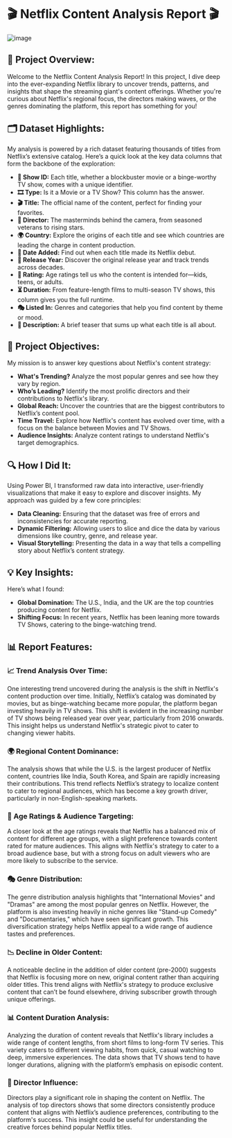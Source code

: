 # 🎬 Netflix Content Analysis Report 🎬

![image](https://github.com/user-attachments/assets/fc5bea11-959c-4157-9043-f0225a70f129)


## 🚀 Project Overview:
Welcome to the Netflix Content Analysis Report! In this project, I dive deep into the ever-expanding Netflix library to uncover trends, patterns, and insights that shape the streaming giant's content offerings. Whether you're curious about Netflix's regional focus, the directors making waves, or the genres dominating the platform, this report has something for you!

## 🗂 Dataset Highlights:
My analysis is powered by a rich dataset featuring thousands of titles from Netflix’s extensive catalog. Here’s a quick look at the key data columns that form the backbone of the exploration:

- **🎥 Show ID:** Each title, whether a blockbuster movie or a binge-worthy TV show, comes with a unique identifier.
- **🎞 Type:** Is it a Movie or a TV Show? This column has the answer.
- **🎬 Title:** The official name of the content, perfect for finding your favorites.
- **🎥 Director:** The masterminds behind the camera, from seasoned veterans to rising stars.
- **🌍 Country:** Explore the origins of each title and see which countries are leading the charge in content production.
- **📅 Date Added:** Find out when each title made its Netflix debut.
- **📆 Release Year:** Discover the original release year and track trends across decades.
- **👶 Rating:** Age ratings tell us who the content is intended for—kids, teens, or adults.
- **⏳ Duration:** From feature-length films to multi-season TV shows, this column gives you the full runtime.
- **🎭 Listed In:** Genres and categories that help you find content by theme or mood.
- **📝 Description:** A brief teaser that sums up what each title is all about.

## 🎯 Project Objectives:
My mission is to answer key questions about Netflix's content strategy:

- **What's Trending?** Analyze the most popular genres and see how they vary by region.
- **Who’s Leading?** Identify the most prolific directors and their contributions to Netflix's library.
- **Global Reach:** Uncover the countries that are the biggest contributors to Netflix’s content pool.
- **Time Travel:** Explore how Netflix's content has evolved over time, with a focus on the balance between Movies and TV Shows.
- **Audience Insights:** Analyze content ratings to understand Netflix's target demographics.

## 🔍 How I Did It:
Using Power BI, I transformed raw data into interactive, user-friendly visualizations that make it easy to explore and discover insights. My approach was guided by a few core principles:

- **Data Cleaning:** Ensuring that the dataset was free of errors and inconsistencies for accurate reporting.
- **Dynamic Filtering:** Allowing users to slice and dice the data by various dimensions like country, genre, and release year.
- **Visual Storytelling:** Presenting the data in a way that tells a compelling story about Netflix’s content strategy.

## 💡 Key Insights:

Here’s what I found:

- **Global Domination:** The U.S., India, and the UK are the top countries producing content for Netflix.
- **Shifting Focus:** In recent years, Netflix has been leaning more towards TV Shows, catering to the binge-watching trend.

## 📊 Report Features:

### **📈 Trend Analysis Over Time:**
One interesting trend uncovered during the analysis is the shift in Netflix's content production over time. Initially, Netflix’s catalog was dominated by movies, but as binge-watching became more popular, the platform began investing heavily in TV shows. This shift is evident in the increasing number of TV shows being released year over year, particularly from 2016 onwards. This insight helps us understand Netflix's strategic pivot to cater to changing viewer habits.

### **🌍 Regional Content Dominance:**
The analysis shows that while the U.S. is the largest producer of Netflix content, countries like India, South Korea, and Spain are rapidly increasing their contributions. This trend reflects Netflix’s strategy to localize content to cater to regional audiences, which has become a key growth driver, particularly in non-English-speaking markets.

### **👶 Age Ratings & Audience Targeting:**
A closer look at the age ratings reveals that Netflix has a balanced mix of content for different age groups, with a slight preference towards content rated for mature audiences. This aligns with Netflix's strategy to cater to a broad audience base, but with a strong focus on adult viewers who are more likely to subscribe to the service.

### **🎭 Genre Distribution:**
The genre distribution analysis highlights that "International Movies" and "Dramas" are among the most popular genres on Netflix. However, the platform is also investing heavily in niche genres like "Stand-up Comedy" and "Documentaries," which have seen significant growth. This diversification strategy helps Netflix appeal to a wide range of audience tastes and preferences.

### **📉 Decline in Older Content:**
A noticeable decline in the addition of older content (pre-2000) suggests that Netflix is focusing more on new, original content rather than acquiring older titles. This trend aligns with Netflix's strategy to produce exclusive content that can’t be found elsewhere, driving subscriber growth through unique offerings.

### **📊 Content Duration Analysis:**
Analyzing the duration of content reveals that Netflix's library includes a wide range of content lengths, from short films to long-form TV series. This variety caters to different viewing habits, from quick, casual watching to deep, immersive experiences. The data shows that TV shows tend to have longer durations, aligning with the platform’s emphasis on episodic content.

### **🎥 Director Influence:**
Directors play a significant role in shaping the content on Netflix. The analysis of top directors shows that some directors consistently produce content that aligns with Netflix’s audience preferences, contributing to the platform's success. This insight could be useful for understanding the creative forces behind popular Netflix titles.
